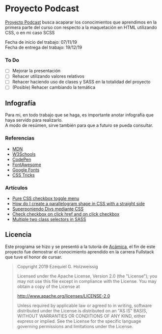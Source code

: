 # Proyecto Podcast

[Proyecto Podcast](https://ezeholz.github.io/Acamica/primerProyecto/) busca acaparar los conocimientos que aprendimos en la primera parte del curso con respecto a la maquetación en HTML utilizando CSS, o en mi caso SCSS

Fecha de inicio del trabajo: 07/11/19\
Fecha de entrega del trabajo: 19/12/19

### To Do
- [ ] Mejorar la presentación
- [ ] Rehacer utilizando valores relativos
- [ ] Rehacer haciendo uso de clases y SASS en la totalidad del proyecto
- [ ] \(Posible) Rehacer cambiando la temática

## Infografía

Para mi, en todo trabajo que se haga, es importante anotar infografía que haya servido para realizarlo.\
A modo de resúmen, sirve también para que a futuro se pueda consultar.

### Referencias
* [MDN](https://developer.mozilla.org)
* [W3Schools](https://www.w3schools.com)
* [CodePen](https://codepen.io/)
* [FontAwesome](https://fontawesome.com)
* [Google Fonts](https://fonts.google.com/)
* [CSS Tricks](https://css-tricks.com/snippets/css/a-guide-to-flexbox/)

### Artículos
* [Pure CSS checkbox toggle menu](https://stackoverflow.com/questions/23823514/pure-css-checkbox-toggle-menu)
* [How do I create a parallelogram shape in CSS with a straight side](https://stackoverflow.com/questions/25993033/how-do-i-create-a-parallelogram-shape-in-css-with-a-straight-side)
* [Superponiendo Divs mediante CSS](https://blog.evidaliahost.com/superponiendo-divs-mediante-css/)
* [Check checkbox on click href and on click checkbox](https://stackoverflow.com/questions/38323752/check-checkbox-on-click-href-and-on-click-checkbox)
* [Multiple two class selectors in SASS](https://stackoverflow.com/questions/18561547/multiple-two-class-selectors-in-sass)

## Licencia

Este programa se hizo y se presentó a la tutoría de [Acámica](https://www.acamica.com), el fin de este proyecto fue demostrar el conocimiento aprendido en la carrera Fullstack que tuve el honor de cursar.

>Copyright 2019 Ezequiel G. Holzweissig
>
>Licensed under the Apache License, Version 2.0 (the "License");
>you may not use this file except in compliance with the License.
>You may obtain a copy of the License at
>
>   http://www.apache.org/licenses/LICENSE-2.0
>
>Unless required by applicable law or agreed to in writing, software
>distributed under the License is distributed on an "AS IS" BASIS,
>WITHOUT WARRANTIES OR CONDITIONS OF ANY KIND, either express or implied.
>See the License for the specific language governing permissions and
>limitations under the License.